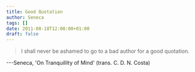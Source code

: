 ```yaml
---
title: Good Quotation
author: Seneca
tags: []
date: 2011-08-18T12:00:00+01:00
draft: false
---
```


> I shall never be ashamed to go to a bad author for a good quotation.

---Seneca, 'On Tranquillity of Mind' (trans. C. D. N. Costa)
